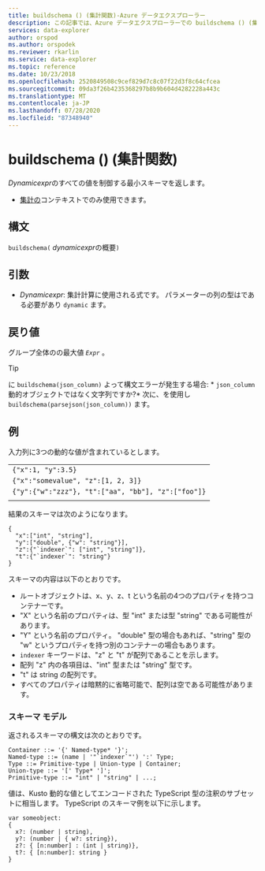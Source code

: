 ```yaml
---
title: buildschema () (集計関数)-Azure データエクスプローラー
description: この記事では、Azure データエクスプローラーでの buildschema () (集計関数) について説明します。
services: data-explorer
author: orspod
ms.author: orspodek
ms.reviewer: rkarlin
ms.service: data-explorer
ms.topic: reference
ms.date: 10/23/2018
ms.openlocfilehash: 2520849508c9cef829d7c8c07f22d3f8c64cfcea
ms.sourcegitcommit: 09da3f26b4235368297b8b9b604d4282228a443c
ms.translationtype: MT
ms.contentlocale: ja-JP
ms.lasthandoff: 07/28/2020
ms.locfileid: "87348940"
---
```

# <a name="buildschema-aggregation-function"></a>buildschema () (集計関数)

*Dynamicexpr*のすべての値を制御する最小スキーマを返します。

* [集計の](summarizeoperator.md)コンテキストでのみ使用できます。

## <a name="syntax"></a>構文

`buildschema(` *dynamicexpr*の概要`)`

## <a name="arguments"></a>引数

* *Dynamicexpr*: 集計計算に使用される式です。 パラメーターの列の型はである必要があり `dynamic` ます。 

## <a name="returns"></a>戻り値

グループ全体のの最大値 *`Expr`* 。

> [!TIP] 
> に `buildschema(json_column)` よって構文エラーが発生する場合: * `json_column` 動的オブジェクトではなく文字列ですか?* 次に、を使用し `buildschema(parsejson(json_column))` ます。

## <a name="example"></a>例

入力列に3つの動的な値が含まれているとします。

||
|---|
|`{"x":1, "y":3.5}`|
|`{"x":"somevalue", "z":[1, 2, 3]}`|
|`{"y":{"w":"zzz"}, "t":["aa", "bb"], "z":["foo"]}`|
||

結果のスキーマは次のようになります。

    { 
      "x":["int", "string"], 
      "y":["double", {"w": "string"}], 
      "z":{"`indexer`": ["int", "string"]}, 
      "t":{"`indexer`": "string"} 
    }

スキーマの内容は以下のとおりです。

* ルートオブジェクトは、x、y、z、t という名前の4つのプロパティを持つコンテナーです。
* "X" という名前のプロパティは、型 "int" または型 "string" である可能性があります。
* "Y" という名前のプロパティ。 "double" 型の場合もあれば、"string" 型の "w" というプロパティを持つ別のコンテナーの場合もあります。
* ``indexer`` キーワードは、"z" と "t" が配列であることを示します。
* 配列 "z" 内の各項目は、"int" 型または "string" 型です。
* "t" は string の配列です。
* すべてのプロパティは暗黙的に省略可能で、配列は空である可能性があります。

### <a name="schema-model"></a>スキーマ モデル

返されるスキーマの構文は次のとおりです。

    Container ::= '{' Named-type* '}';
    Named-type ::= (name | '"`indexer`"') ':' Type;
    Type ::= Primitive-type | Union-type | Container;
    Union-type ::= '[' Type* ']';
    Primitive-type ::= "int" | "string" | ...;

値は、Kusto 動的な値としてエンコードされた TypeScript 型の注釈のサブセットに相当します。 TypeScript のスキーマ例を以下に示します。

    var someobject: 
    { 
      x?: (number | string), 
      y?: (number | { w?: string}), 
      z?: { [n:number] : (int | string)},
      t?: { [n:number]: string } 
    }
    
